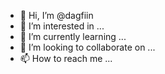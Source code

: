 - 👋 Hi, I’m @dagfiin
- 👀 I’m interested in ...
- 🌱 I’m currently learning ...
- 💞️ I’m looking to collaborate on ...
- 📫 How to reach me ...

<!---
dagfiin/dagfiin is a ✨ special ✨ repository because its `README.md` (this file) appears on your GitHub profile.
You can click the Preview link to take a look at your changes.
--->
